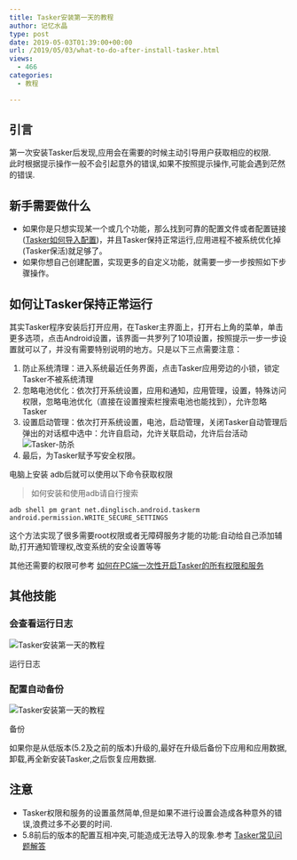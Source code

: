 ```yaml
---
title: Tasker安装第一天的教程
author: 记忆水晶
type: post
date: 2019-05-03T01:39:00+00:00
url: /2019/05/03/what-to-do-after-install-tasker.html
views:
  - 466
categories:
  - 教程

---
```

## 引言

第一次安装Tasker后发现,应用会在需要的时候主动引导用户获取相应的权限.  
此时根据提示操作一般不会引起意外的错误,如果不按照提示操作,可能会遇到茫然的错误.

## 新手需要做什么

  * 如果你是只想实现某一个或几个功能，那么找到可靠的配置文件或者配置链接([Tasker如何导入配置][1])，并且Tasker保持正常运行,应用进程不被系统优化掉(Tasker保活)就足够了。
  * 如果你想自己创建配置，实现更多的自定义功能，就需要一步一步按照如下步骤操作。

## 如何让Tasker保持正常运行

其实Tasker程序安装后打开应用，在Tasker主界面上，打开右上角的菜单，单击更多选项，点击Android设置，该界面一共罗列了10项设置，按照提示一步一步设置就可以了，并没有需要特别说明的地方。只是以下三点需要注意：

  1. 防止系统清理：进入系统最近任务界面，点击Tasker应用旁边的小锁，锁定Tasker不被系统清理
  2. 忽略电池优化：依次打开系统设置，应用和通知，应用管理，设置，特殊访问权限，忽略电池优化（直接在设置搜索栏搜索电池也能找到），允许忽略Tasker
  3. 设置启动管理：依次打开系统设置，电池，启动管理，关闭Tasker自动管理后弹出的对话框中选中：允许自启动，允许关联启动，允许后台活动  
![Tasker-防杀][2] 
  4. 最后，为Tasker赋予写安全权限。  

电脑上安装 adb后就可以使用以下命令获取权限

> 如何安装和使用adb请自行搜索

`adb shell pm grant net.dinglisch.android.taskerm android.permission.WRITE_SECURE_SETTINGS`


这个方法实现了很多需要root权限或者无障碍服务才能的功能:自动给自己添加辅助,打开通知管理权,改变系统的安全设置等等

其他还需要的权限可参考 [如何在PC端一次性开启Tasker的所有权限和服务][3]

## 其他技能

### 会查看运行日志

![Tasker安装第一天的教程][4] 

运行日志
    
### 配置自动备份 
![Tasker安装第一天的教程][5] 

备份

如果你是从低版本(5.2及之前的版本)升级的,最好在升级后备份下应用和应用数据,卸载,再全新安装Tasker,之后恢复应用数据.
        
## 注意
        
* Tasker权限和服务的设置虽然简单,但是如果不进行设置会造成各种意外的错误,浪费过多不必要的时间.
* 5.8前后的版本的配置互相冲突,可能造成无法导入的现象.参考 [Tasker常见问题解答][6]

[1]: https://taskerm.com/2019/10/12/tasker-basic-course/
[2]: https://ishare-cf.oss-cn-hongkong.aliyuncs.com/2020/10/%E5%90%AF%E5%8A%A8%E7%AE%A1%E7%90%86.jpg!default "Tasker-防杀"
[3]: https://taskerm.com/2020/01/31/how-to-enable-all-permissions-and-services-required-by-tasker-in-pc/
[4]: https://ishare-cf.oss-cn-hongkong.aliyuncs.com/2019/05/8-1557306031.jpeg!default "Tasker安装第一天的教程"
[5]: https://ishare-cf.oss-cn-hongkong.aliyuncs.com/2019/05/1-1557306034.jpeg!default "Tasker安装第一天的教程"
[6]: https://taskerm.com/2020/03/20/common-problem-of-tasker/